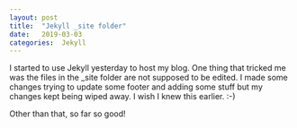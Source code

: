 ```yaml
---
layout: post
title:  "Jekyll _site folder"
date:   2019-03-03 
categories:  Jekyll 
---
```


I started to use Jekyll yesterday to host my blog. One thing that tricked me was the files in the _site folder are not supposed to be edited. I made some changes trying to update some footer and adding some stuff but my changes kept being wiped away. I wish I knew this earlier. :-)

Other than that, so far so good!
